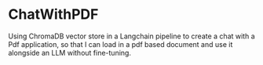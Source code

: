 # ChatWithPDF
Using ChromaDB vector store in a Langchain pipeline to create a chat with a Pdf application, so that I can load in a pdf based document and use it alongside an LLM without fine-tuning.
